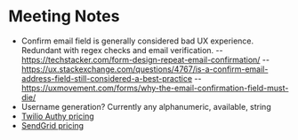 # Meeting Notes
- Confirm email field is generally considered bad UX experience. Redundant with regex checks and email verification.
  -- https://techstacker.com/form-design-repeat-email-confirmation/
  -- https://ux.stackexchange.com/questions/4767/is-a-confirm-email-address-field-still-considered-a-best-practice
  -- https://uxmovement.com/forms/why-the-email-confirmation-field-must-die/
- Username generation? Currently any alphanumeric, available, string
- [Twilio Authy pricing](https://www.twilio.com/authy/pricing)
- [SendGrid pricing](https://sendgrid.com/pricing/)
